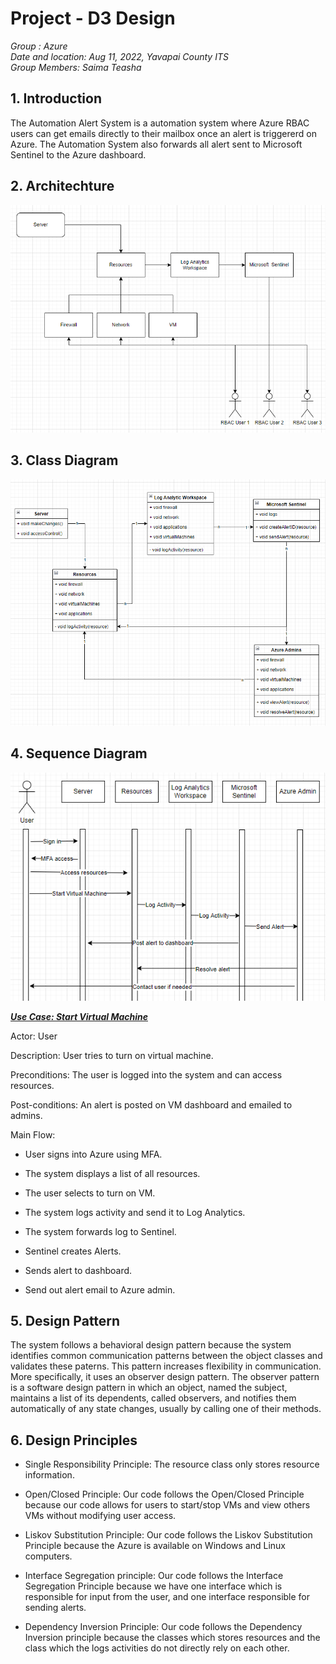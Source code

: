 # Project - D3 Design

_Group : Azure\
Date and location: Aug 11, 2022, Yavapai County ITS\
Group Members: Saima Teasha_

## 1. Introduction

The Automation Alert System is a automation system where Azure RBAC users can get emails directly to their mailbox once an alert is triggererd on Azure. The Automation System also forwards all alert sent to Microsoft Sentinel to the Azure dashboard. 

## 2. Architechture 

![Architecture](https://github.com/teashas/AzureAutomationSystem/blob/main/images/systemArchitecture.png)

## 3. Class Diagram

![Class Diagram](https://github.com/teashas/AzureAutomationSystem/blob/main/images/classDiagram.PNG)

## 4. Sequence Diagram

![Sequence Diagram](https://github.com/teashas/AzureAutomationSystem/blob/main/images/sequenceDiagram.PNG)

<ins>***Use Case: Start Virtual Machine***</ins> 

Actor: User 

Description: User tries to turn on virtual machine.

Preconditions: The user is logged into the system and can access resources.

Post-conditions: An alert is posted on VM dashboard and emailed to admins.

Main Flow: 

<o1> 
  
- User signs into Azure using MFA.
  
- The system displays a list of all resources.
  
- The user selects to turn on VM.
  
- The system logs activity and send it to Log Analytics.
  
- The system forwards log to Sentinel.
  
- Sentinel creates Alerts.
  
- Sends alert to dashboard. 
  
- Send out alert email to Azure admin.
  
</ol>

## 5. Design Pattern

The system follows a behavioral design pattern because the system identifies common communication patterns between the object classes and validates these paterns. This pattern increases flexibility in communication. More specifically, it uses an observer design pattern. The observer pattern is a software design pattern in which an object, named the subject, maintains a list of its dependents, called observers, and notifies them automatically of any state changes, usually by calling one of their methods.

## 6. Design Principles

- Single Responsibility Principle: The resource class only stores resource information.

- Open/Closed Principle: Our code follows the Open/Closed Principle because our code allows for users to start/stop VMs and view others VMs without modifying user access.

- Liskov Substitution Principle: Our code follows the Liskov Substitution Principle because the Azure is available on Windows and Linux computers.

- Interface Segregation principle: Our code follows the Interface Segregation Principle because we have one interface which is responsible for input from the user, and one interface responsible for sending alerts.

- Dependency Inversion Principle:  Our code follows the Dependency Inversion principle because the classes which stores resources and the class which the logs activities do not directly rely on each other. 
